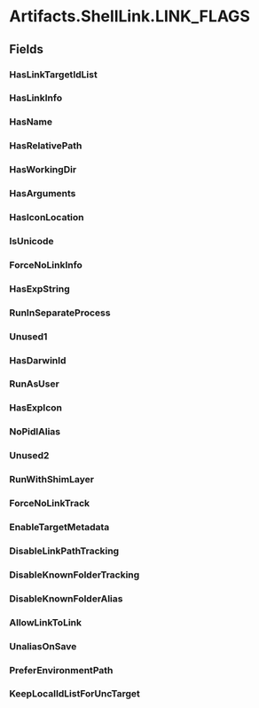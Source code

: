﻿


# Artifacts.ShellLink.LINK_FLAGS

## Fields

### HasLinkTargetIdList

### HasLinkInfo

### HasName

### HasRelativePath

### HasWorkingDir

### HasArguments

### HasIconLocation

### IsUnicode

### ForceNoLinkInfo

### HasExpString

### RunInSeparateProcess

### Unused1

### HasDarwinId

### RunAsUser

### HasExpIcon

### NoPidlAlias

### Unused2

### RunWithShimLayer

### ForceNoLinkTrack

### EnableTargetMetadata

### DisableLinkPathTracking

### DisableKnownFolderTracking

### DisableKnownFolderAlias

### AllowLinkToLink

### UnaliasOnSave

### PreferEnvironmentPath

### KeepLocalIdListForUncTarget
